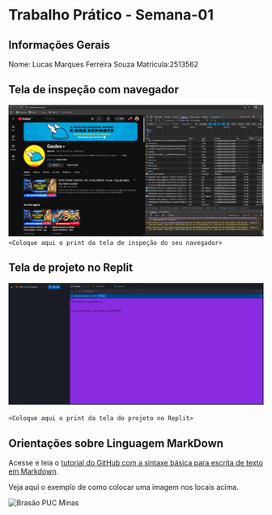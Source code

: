 # Trabalho Prático - Semana-01

## Informações Gerais

Nome: Lucas Marques Ferreira Souza
Matricula:2513562

## Tela de inspeção com navegador

![PRINT SITE 1](images/SITE%201.png)
`<Coloque aqui o print da tela de inspeção do seu navegador>`

## Tela de projeto no Replit

![REPLIT](images/REPLIT.png)

`<Coloque aqui o print da tela do projeto no Replit>`


## Orientações sobre Linguagem MarkDown

Acesse e leia o [tutorial do GitHub com a sintaxe básica para escrita de texto em Markdown](https://docs.github.com/pt/get-started/writing-on-github/getting-started-with-writing-and-formatting-on-github/basic-writing-and-formatting-syntax).

Veja aqui o exemplo de como colocar uma imagem nos locais acima. 

![Brasão PUC Minas](images/brasao_puc.png)
